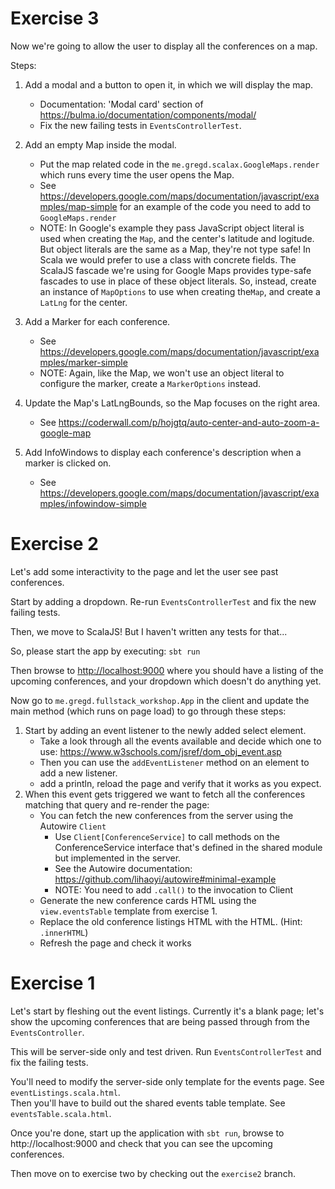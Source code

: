 # Exercise 3
Now we're going to allow the user to display all the conferences on a map.
  
Steps:

1. Add a modal and a button to open it, in which we will display the map. 
    * Documentation: 'Modal card' section of https://bulma.io/documentation/components/modal/
    * Fix the new failing tests in `EventsControllerTest`.

2. Add an empty Map inside the modal.
    * Put the map related code in the `me.gregd.scalax.GoogleMaps.render` which runs every time the user opens the Map.
    * See https://developers.google.com/maps/documentation/javascript/examples/map-simple for an example of the code you need to add to `GoogleMaps.render`
    * NOTE: In Google's example they pass JavaScript object literal is used when creating the `Map`, and the center's latitude and logitude.
      But object literals are the same as a Map, they're not type safe! In Scala we would prefer to use a class with concrete fields.
      The ScalaJS fascade we're using for Google Maps provides type-safe fascades to use in place of these object literals.
      So, instead, create an instance of `MapOptions` to use when creating the`Map`, and create a `LatLng` for the center.

3. Add a Marker for each conference. 
    * See https://developers.google.com/maps/documentation/javascript/examples/marker-simple
    * NOTE: Again, like the Map, we won't use an object literal to configure the marker, create a `MarkerOptions` instead.

4. Update the Map's LatLngBounds, so the Map focuses on the right area. 
    * See https://coderwall.com/p/hojgtq/auto-center-and-auto-zoom-a-google-map

5. Add InfoWindows to display each conference's description when a marker is clicked on. 
    * See https://developers.google.com/maps/documentation/javascript/examples/infowindow-simple







# Exercise 2
Let's add some interactivity to the page and let the user see past conferences.

Start by adding a dropdown. Re-run `EventsControllerTest` and fix the new failing tests.

Then, we move to ScalaJS! But I haven't written any tests for that...

So, please start the app by executing:
`sbt run`

Then browse to [http://localhost:9000](http://localhost:9000) where you should have a listing of the upcoming conferences, and your dropdown which doesn't do anything yet.

Now go to `me.gregd.fullstack_workshop.App` in the client and update the main method (which runs on page load) to go through these steps:

1. Start by adding an event listener to the newly added select element.
    * Take a look through all the events available and decide which one to use: https://www.w3schools.com/jsref/dom_obj_event.asp
    * Then you can use the `addEventListener` method on an element to add a new listener.
    * add a println, reload the page and verify that it works as you expect.
2. When this event gets triggered we want to fetch all the conferences matching that query and re-render the page:
    * You can fetch the new conferences from the server using the Autowire `Client`
        * Use `Client[ConferenceService]` to call methods on the ConferenceService interface that's defined in the shared module but implemented in the server. 
        * See the Autowire documentation: https://github.com/lihaoyi/autowire#minimal-example
        * NOTE: You need to add `.call()` to the invocation to Client 
    * Generate the new conference cards HTML using the `view.eventsTable` template from exercise 1.
    * Replace the old conference listings HTML with the HTML. (Hint: `.innerHTML`)
    * Refresh the page and check it works
    
    
    
    
    

# Exercise 1

Let's start by fleshing out the event listings. Currently it's a blank page; let's show the upcoming conferences that are being passed through from the `EventsController`.  

This will be server-side only and test driven. Run `EventsControllerTest` and fix the failing tests.  

You'll need to modify the server-side only template for the events page. See `eventListings.scala.html`.  
Then you'll have to build out the shared events table template. See `eventsTable.scala.html`.

Once you're done, start up the application with `sbt run`, browse to http://localhost:9000 and check that you can see the upcoming conferences.

Then move on to exercise two by checking out the `exercise2` branch.